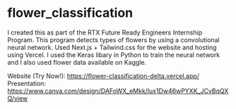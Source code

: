 # flower_classification

I created this as part of the RTX Future Ready Engineers Internship Program. This program detects types of flowers by using a convolutional neural network. 
Used Next.js + Tailwind.css for the website and hosting using Vercel. I used the Keras libary in Python to train the neural network and I also used flower data available on Kaggle. 

Website (Try Now!): https://flower-classification-delta.vercel.app/
Presentation: https://www.canva.com/design/DAFoWX_eMkk/lux1Dw46wPYXK_JCvBqQXQ/view
